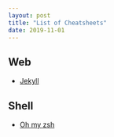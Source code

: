 ```yaml
---
layout: post
title: "List of Cheatsheets"
date: 2019-11-01
---
```

## Web

* [Jekyll](https://devhints.io/jekyll)

## Shell

* [Oh my zsh](https://github.com/robbyrussell/oh-my-zsh/wiki/Cheatsheet)